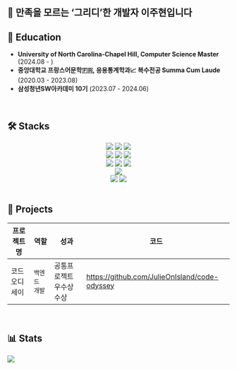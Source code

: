 ## 👋 만족을 모르는 ‘그리디’한 개발자 이주현입니다

## 🌱 Education
- **University of North Carolina-Chapel Hill, Computer Science Master** (2024.08 - )
- **중앙대학교 프랑스어문학🇫🇷, 응용통계학과📈 복수전공 Summa Cum Laude** (2020.03 - 2023.08)
- **삼성청년SW아카데미 10기** (2023.07 - 2024.06)

<br>

## 🛠 Stacks

<div align=center> 
  <img src="https://img.shields.io/badge/java-007396?style=for-the-badge&logo=java&logoColor=white"> 
  <img src="https://img.shields.io/badge/python-3776AB?style=for-the-badge&logo=python&logoColor=white">
  <img src="https://img.shields.io/badge/tensorflow-FF6F00?style=for-the-badge&logo=tensorflow&logoColor=white">
  <br>
  

  <img src="https://img.shields.io/badge/mysql-4479A1?style=for-the-badge&logo=mysql&logoColor=white"> 
  <img src="https://img.shields.io/badge/mongoDB-47A248?style=for-the-badge&logo=MongoDB&logoColor=white">
  <img src="https://img.shields.io/badge/redis-DC382D?style=for-the-badge&logo=redis&logoColor=white">
  <br>
  
  <img src="https://img.shields.io/badge/SpringBoot-6DB33F?style=for-the-badge&logo=SpringBoot&logoColor=white">
  <img src="https://img.shields.io/badge/fastapi-009688?style=for-the-badge&logo=fastapi&logoColor=white">
  <img src="https://img.shields.io/badge/rabbitmq-FF6600?style=for-the-badge&logo=rabbitmq&logoColor=white">
  <br>

  <img src="https://img.shields.io/badge/amazons3-569A31?style=for-the-badge&logo=amazons3&logoColor=white">
  <br>
  
  <img src="https://img.shields.io/badge/git-F05032?style=for-the-badge&logo=git&logoColor=white">
  <img src="https://img.shields.io/badge/jirasoftware-0052CC?style=for-the-badge&logo=jirasoftware&logoColor=white">
  <br>
</div>

<br>

## 👯 Projects
| 프로젝트명  | 역할 | 성과 | 코드 | 
| ------------- | ------------- | ------------- | ------------- |
| 코드 오디세이  | `백엔드 개발`  | 공통프로젝트 우수상 수상 | https://github.com/JulieOnIsland/code-odyssey |

<br>

## 📊 Stats
<img src="https://github-readme-stats.vercel.app/api?username=JulieOnIsland&show_icons=true">


<!--
**JulieOnIsland/JulieOnIsland** is a ✨ _special_ ✨ repository because its `README.md` (this file) appears on your GitHub profile.

Here are some ideas to get you started:

- 🔭 I’m currently working on ...
- 🌱 I’m currently learning ...
- 👯 I’m looking to collaborate on ...
- 🤔 I’m looking for help with ...
- 💬 Ask me about ...
- 📫 How to reach me: ...
- 😄 Pronouns: ...
- ⚡ Fun fact: ...
-->
